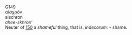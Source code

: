 <body>
  <p>G149<br>  αἰσχρόν  <br> aischron  <br><i>ahee-skhron‘ </i><br>Neuter of <a href="g0150.htm">150</a>  a <i>shameful</i> thing, that is, <i>indecorum:</i> - shame.<br></p>
 </body>